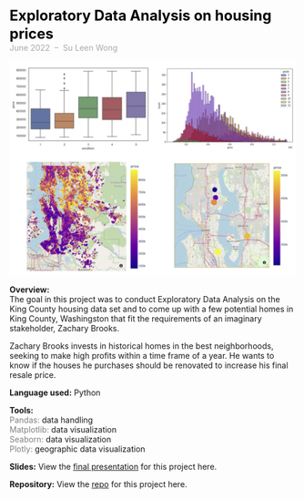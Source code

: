<span style="font-weight: bold; color: black; font-size:180%; line-height: 32px;"> Exploratory Data Analysis on housing prices  </span>  <br>
<span style="color:darkgrey;">June 2022 &nbsp;&ndash;&nbsp; Su Leen Wong</span>

![](/assets/images/eda-housing-cover.png)

**Overview:**  
The goal in this project was to conduct Exploratory Data Analysis on the King County housing data set and to come up with a few potential homes in King County, Washingston that fit the requirements of an imaginary stakeholder, Zachary Brooks. 

Zachary Brooks invests in historical homes in the best neighborhoods, seeking to make high profits within a time frame of a year. He wants to know if the houses he purchases should be renovated to increase his final resale price.


**Language used:** Python


**Tools:**  
<span style="color:grey">Pandas:</span> data handling  
<span style="color:grey">Matplotlib:</span> data visualization  
<span style="color:grey">Seaborn:</span> data visualization  
<span style="color:grey">Plotly:</span> geographic data visualization  


**Slides:** View the [final presentation](https://github.com/suleenwong/EDA_Project/blob/main/EDA_Project_Slides.pdf)
 for this project here.


**Repository:** View the [repo](https://github.com/suleenwong/EDA_Project)
 for this project here.

